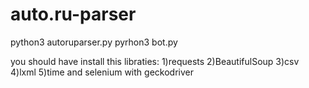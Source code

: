 # auto.ru-parser

python3 autoruparser.py
pyrhon3 bot.py

you should have install this libraties:
1)requests
2)BeautifulSoup
3)csv
4)lxml
5)time
and selenium with geckodriver
